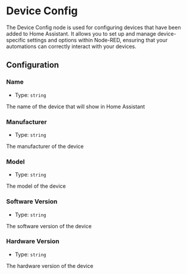 # Device Config

The Device Config node is used for configuring devices that have been added to Home Assistant. It allows you to set up and manage device-specific settings and options within Node-RED, ensuring that your automations can correctly interact with your devices.

## Configuration

### Name

- Type: `string`

The name of the device that will show in Home Assistant

### Manufacturer

- Type: `string`

The manufacturer of the device

### Model

- Type: `string`

The model of the device

### Software Version

- Type: `string`

The software version of the device

### Hardware Version

- Type: `string`

The hardware version of the device
